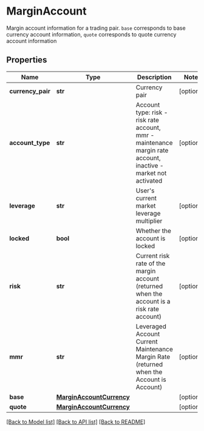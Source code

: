 # MarginAccount

Margin account information for a trading pair. `base` corresponds to base currency account information, `quote` corresponds to quote currency account information
## Properties
Name | Type | Description | Notes
------------ | ------------- | ------------- | -------------
**currency_pair** | **str** | Currency pair | [optional] 
**account_type** | **str** | Account type: risk - risk rate account, mmr - maintenance margin rate account, inactive - market not activated | [optional] 
**leverage** | **str** | User&#39;s current market leverage multiplier | [optional] 
**locked** | **bool** | Whether the account is locked | [optional] 
**risk** | **str** | Current risk rate of the margin account (returned when the account is a risk rate account) | [optional] 
**mmr** | **str** | Leveraged Account Current Maintenance Margin Rate (returned when the Account is Account) | [optional] 
**base** | [**MarginAccountCurrency**](MarginAccountCurrency.md) |  | [optional] 
**quote** | [**MarginAccountCurrency**](MarginAccountCurrency.md) |  | [optional] 

[[Back to Model list]](../README.md#documentation-for-models) [[Back to API list]](../README.md#documentation-for-api-endpoints) [[Back to README]](../README.md)


